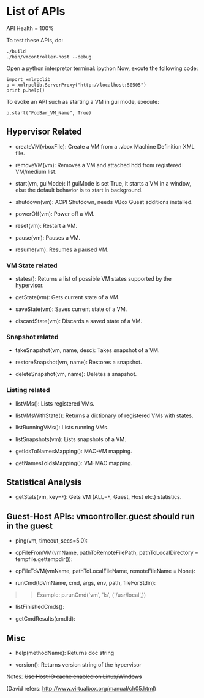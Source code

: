 # List of APIs #

API Health = 100%

To test these APIs, do:
```
./build
./bin/vmcontroller-host --debug
```

Open a python interpretor terminal: ipython
Now, excute the following code:

```
import xmlrpclib
p = xmlrpclib.ServerProxy("http://localhost:50505")
print p.help()
```

To evoke an API such as starting a VM in gui mode, execute:
```
p.start("FooBar_VM_Name", True)
```

## Hypervisor Related ##

  * createVM(vboxFile): Create a VM from a .vbox Machine Definition XML file.

  * removeVM(vm): Removes a VM and attached hdd from registered VM/medium list.

  * start(vm, guiMode): If guiMode is set True, it starts a VM in a window, else the default behavior is to start in background.

  * shutdown(vm): ACPI Shutdown, needs VBox Guest additions installed.

  * powerOff(vm): Power off a VM.

  * reset(vm): Restart a VM.

  * pause(vm): Pauses a VM.

  * resume(vm): Resumes a paused VM.

### VM State related ###

  * states(): Returns a list of possible VM states supported by the hypervisor.

  * getState(vm): Gets current state of a VM.

  * saveState(vm): Saves current state of a VM.

  * discardState(vm): Discards a saved state of a VM.

### Snapshot related ###

  * takeSnapshot(vm, name, desc): Takes snapshot of a VM.

  * restoreSnapshot(vm, name): Restores a snapshot.

  * deleteSnapshot(vm, name): Deletes a snapshot.

### Listing related ###

  * listVMs(): Lists registered VMs.

  * listVMsWithState(): Returns a dictionary of registered VMs with states.

  * listRunningVMs(): Lists running VMs.

  * listSnapshots(vm): Lists snapshots of a VM.

  * getIdsToNamesMapping(): MAC-VM mapping.

  * getNamesToIdsMapping(): VM-MAC mapping.

## Statistical Analysis ##

  * getStats(vm, key=`*`): Gets VM (ALL=`*`, Guest, Host etc.) statistics.

## Guest-Host APIs: vmcontroller.guest should run in the guest ##

  * ping(vm, timeout\_secs=5.0):

  * cpFileFromVM(vmName, pathToRemoteFilePath, pathToLocalDirectory = tempfile.gettempdir()):

  * cpFileToVM(vmName, pathToLocalFileName, remoteFileName = None):

  * runCmd(toVmName, cmd, args, env, path, fileForStdin):
> > Example: p.runCmd('vm', 'ls', ('/usr/local',))

  * listFinishedCmds():

  * getCmdResults(cmdId):

## Misc ##

  * help(methodName): Returns doc string

  * version(): Returns version string of the hypervisor

Notes:
~~Use Host IO cache enabled on Linux/Windows~~

(David refers: http://www.virtualbox.org/manual/ch05.html)